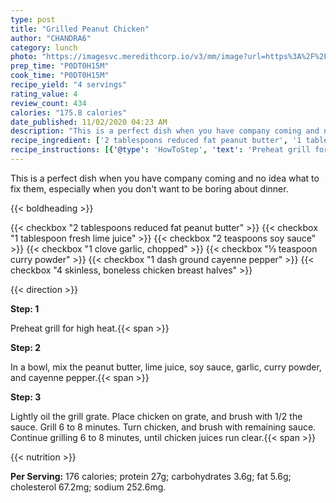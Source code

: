 ```yaml
---
type: post
title: "Grilled Peanut Chicken"
author: "CHANDRA6"
category: lunch
photo: "https://imagesvc.meredithcorp.io/v3/mm/image?url=https%3A%2F%2Fimages.media-allrecipes.com%2Fuserphotos%2F39170.jpg"
prep_time: "P0DT0H15M"
cook_time: "P0DT0H15M"
recipe_yield: "4 servings"
rating_value: 4
review_count: 434
calories: "175.8 calories"
date_published: 11/02/2020 04:23 AM
description: "This is a perfect dish when you have company coming and no idea what to fix them, especially when you don't want to be boring about dinner."
recipe_ingredient: ['2 tablespoons reduced fat peanut butter', '1 tablespoon fresh lime juice', '2 teaspoons soy sauce', '1 clove garlic, chopped', '⅓ teaspoon curry powder', '1 dash ground cayenne pepper', '4 skinless, boneless chicken breast halves']
recipe_instructions: [{'@type': 'HowToStep', 'text': 'Preheat grill for high heat.\n'}, {'@type': 'HowToStep', 'text': 'In a bowl, mix the peanut butter, lime juice, soy sauce, garlic, curry powder, and cayenne pepper.\n'}, {'@type': 'HowToStep', 'text': 'Lightly oil the grill grate. Place chicken on grate, and brush with 1/2 the sauce. Grill 6 to 8 minutes. Turn chicken, and brush with remaining sauce. Continue grilling 6 to 8 minutes, until chicken juices run clear.\n'}]
---
```


This is a perfect dish when you have company coming and no idea what to fix them, especially when you don't want to be boring about dinner. 

{{< boldheading >}}

{{< checkbox "2 tablespoons reduced fat peanut butter" >}}
{{< checkbox "1 tablespoon fresh lime juice" >}}
{{< checkbox "2 teaspoons soy sauce" >}}
{{< checkbox "1 clove garlic, chopped" >}}
{{< checkbox "⅓ teaspoon curry powder" >}}
{{< checkbox "1 dash ground cayenne pepper" >}}
{{< checkbox "4  skinless, boneless chicken breast halves" >}}


{{< direction >}}

**Step: 1**

Preheat grill for high heat.{{< span >}}

**Step: 2**

In a bowl, mix the peanut butter, lime juice, soy sauce, garlic, curry powder, and cayenne pepper.{{< span >}}

**Step: 3**

Lightly oil the grill grate. Place chicken on grate, and brush with 1/2 the sauce. Grill 6 to 8 minutes. Turn chicken, and brush with remaining sauce. Continue grilling 6 to 8 minutes, until chicken juices run clear.{{< span >}}

{{< nutrition >}}

**Per Serving:** 176 calories; protein 27g; carbohydrates 3.6g; fat 5.6g; cholesterol 67.2mg; sodium 252.6mg.